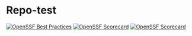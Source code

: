 # Repo-test
[![OpenSSF Best Practices](https://www.bestpractices.dev/projects/10233/badge)](https://www.bestpractices.dev/projects/10233)
[![OpenSSF Scorecard](htt‌ps://api.securityscorecards.dev/projects/github.com/mhod9es/Repo-test/badge)](htt‌ps://securityscorecards.dev/viewer/?uri=github.com/mhod9es/Repo-test)
[![OpenSSF Scorecard](https://api.scorecard.dev/projects/github.com/mhod9es/Repo-test/badge)](https://scorecard.dev/viewer/?uri=github.com/mhod9es/Repo-test)
